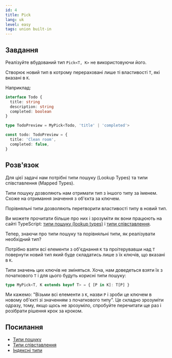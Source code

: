 ```yaml
---
id: 4
title: Pick
lang: uk
level: easy
tags: union built-in
---
```


## Завдання

Реалізуйте вбудований тип `Pick<T, K>` не використовуючи його.

Створює новий тип в котрому перераховані лише ті властивості `T`, які вказані в `K`.

Наприклад:

```ts
interface Todo {
  title: string
  description: string
  completed: boolean
}

type TodoPreview = MyPick<Todo, 'title' | 'completed'>

const todo: TodoPreview = {
  title: 'Clean room',
  completed: false,
}
```

## Розв'язок

Для цієї задачі нам потрібні типи пошуку (Lookup Types) та типи співставлення (Mapped Types).

Типи пошуку дозволяють нам отримати тип з іншого типу за іменем.
Схоже на отримання значення з об'єкта за ключем.

Порівняльні типи дозволяють перетворити властивості типу в новий тип.

Ви можете прочитати більше про них і зрозуміти як вони працюють на сайті TypeScript: [типи пошуку (lookup types)](https://www.typescriptlang.org/docs/handbook/release-notes/typescript-2-1.html#keyof-and-lookup-types) і [типи співставлення](https://www.typescriptlang.org/docs/handbook/advanced-types.html#mapped-types).

Тепер, знаючи про типи пошуку та порівняльні типи, як реалізувати необхідний тип?

Потрібно взяти всі елементи з об'єднання `K` та проітерувавши над `T` повернути новий тип який буде складатись лише з їх ключів, що вказані в `K`.

Типи значень цих ключів не зміняться.
Хоча, нам доведеться взяти їх з початкового `T` і для цього будуть корисні типи пошуку:

```ts
type MyPick<T, K extends keyof T> = { [P in K]: T[P] }
```

Ми кажемо: "Візьми всі елементи з `К`, назви `Р` і зроби це ключем в новому об'єкті зі значенням з початкового типу".
Це складно зрозуміти одразу, тому, якщо щось не зрозуміло, спробуйте перечитати ще раз і розібрати рішення крок за кроком.

## Посилання

- [Типи пошуку](https://www.typescriptlang.org/docs/handbook/release-notes/typescript-2-1.html#keyof-and-lookup-types)
- [Типи співставлення](https://www.typescriptlang.org/docs/handbook/advanced-types.html#mapped-types)
- [Індексні типи](https://www.typescriptlang.org/docs/handbook/advanced-types.html#index-types)

